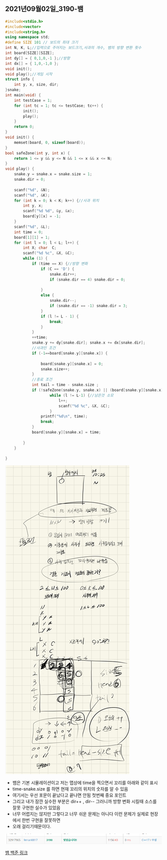 ## 2021년09월02일_3190-뱀

```c++
#include<stdio.h>
#include<vector>
#include<string.h>
using namespace std;
#define SIZE 101 // 보드의 최대 크기
int N, K, L;//입력으로 주어지는 보드크기,사과의 개수, 뱀의 방향 변환 횟수
int board[SIZE][SIZE];
int dy[] = { 0,1,0,-1 };//방향
int dx[] = { 1,0,-1,0 };
void init();
void play();//게임 시작
struct info {
	int y, x, size, dir;
}snake;
int main(void) {
	int testCase = 1;
	for (int tc = 1; tc <= testCase; tc++) {
		init();
		play();
	}
	return 0;
}
void init() {
	memset(board, 0, sizeof(board));
}
bool safeZone(int y, int x) {
	return 1 <= y && y <= N && 1 <= x && x <= N;
}
void play() {
	snake.y = snake.x = snake.size = 1;
	snake.dir = 0;

	scanf("%d", &N);
	scanf("%d", &K);
	for (int k = 0; k < K; k++) {//사과 위치
		int y, x;
		scanf("%d %d", &y, &x);
		board[y][x] = -1;
	}
	scanf("%d", &L);
	int time = 0;
	board[1][1] = 1;
	for (int l = 0; l < L; l++) {
		int X; char  C;
		scanf("%d %c", &X, &C);
		while (1) {
			if (time == X) {//방향 변화
				if (C == 'D') {
					snake.dir++;
					if (snake.dir == 4) snake.dir = 0;

				}
				else {
					snake.dir--;
					if (snake.dir == -1) snake.dir = 3;
				}
				if (l != L - 1) {
					break;
				}
			}
			++time;
			snake.y += dy[snake.dir]; snake.x += dx[snake.dir];
			//사과인 조건
			if (-1==board[snake.y][snake.x]) {

				board[snake.y][snake.x] = 0;
				snake.size++;
			}
			//종료 조건
			int tail = time - snake.size ;
			if (!safeZone(snake.y, snake.x) || (board[snake.y][snake.x] != 0 && tail <= board[snake.y][snake.x])){
					while (l != L-1) {//남은것 소모
						l++;
						scanf("%d %c", &X, &C);
					}
				printf("%d\n", time);
				break;
			}
			board[snake.y][snake.x] = time;

		}
	}

}

```

![image-20210902233448405](2021년09월02일_3190-뱀.assets/image-20210902233448405.png)

- 뱀은 기본 시뮬레이션이고 저는 맵상에 time을 찍으면서 꼬리를 아래와 같이 표시
- time-snake.size 를 하면 현재 꼬리의 위치의 숫자를 알 수 있음 
- 여기서는 우선 포문이 끝났다고 끝나면 안됨 첫번째 중요 포인트
- 그리고 내가 잠깐 실수한 부분은 dir++ , dir-- 그러니까 방향 변화 시킬때 소스를 잘못 구현한 실수가 있었음
- 너무 어렵지는 않지만 그렇다고 너무 쉬운 문제는 아니다 이런 문제가 실제로 현장에서 한번 구현을 잘못하면
- 오래 걸리기때문이다. 

![image-20210902233741684](2021년09월02일_3190-뱀.assets/image-20210902233741684.png)

[뱀 백준 링크](https://www.acmicpc.net/status?user_id=ferrari0817&problem_id=3190&from_mine=1)